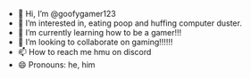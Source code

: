 - 👋 Hi, I’m @goofygamer123
- 👀 I’m interested in, eating poop and huffing computer duster.
- 🌱 I’m currently learning how to be a gamer!!!
- 💞️ I’m looking to collaborate on gaming!!!!!!
- 📫 How to reach me hmu on discord
- 😄 Pronouns: he, him

<!---
goofygamer123/goofygamer123 is a ✨ special ✨ repository because its `README.md` (this file) appears on your GitHub profile.
You can click the Preview link to take a look at your changes.
--->
